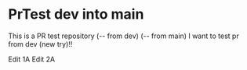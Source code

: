 # PrTest dev into main

This is a PR test repository (-- from dev) (-- from main)
I want to test pr from dev (new try)!!

Edit 1A
Edit 2A